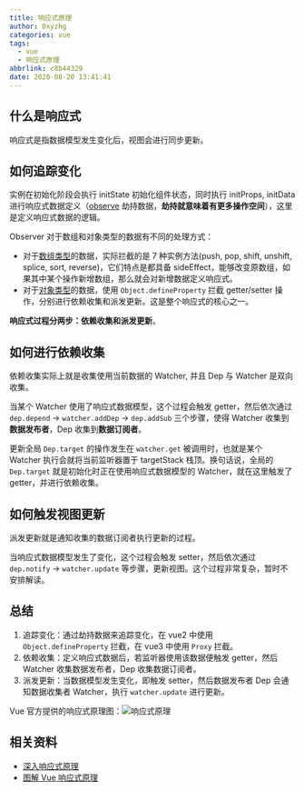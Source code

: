 ```yaml
---
title: 响应式原理
author: Oxyzhg
categories: vue
tags:
  - vue
  - 响应式原理
abbrlink: c8b44329
date: 2020-08-20 13:41:41
---
```


## 什么是响应式

响应式是指数据模型发生变化后，视图会进行同步更新。

## 如何追踪变化

实例在初始化阶段会执行 initState 初始化组件状态，同时执行 initProps, initData 进行响应式数据定义（[observe](/post/c2ee5191/#Observer) 劫持数据，**劫持就意味着有更多操作空间**），这里是定义响应式数据的逻辑。

Observer 对于数组和对象类型的数据有不同的处理方式：

- 对于[数组类型](/post/c2ee5191/#arrayMethods)的数据，实际拦截的是 7 种实例方法(push, pop, shift, unshift, splice, sort, reverse)，它们特点是都具备 sideEffect，能够改变原数组，如果其中某个操作新增数组，那么就会对新增数据定义响应式。
- 对于[对象类型](/post/c2ee5191/#defineReactive)的数据，使用 `Object.defineProperty` 拦截 getter/setter 操作，分别进行依赖收集和派发更新。这是整个响应式的核心之一。

**响应式过程分两步：依赖收集和派发更新**。

## 如何进行依赖收集

依赖收集实际上就是收集使用当前数据的 Watcher, 并且 Dep 与 Watcher 是双向收集。

当某个 Watcher 使用了响应式数据模型，这个过程会触发 getter，然后依次通过 `dep.depend` -> `watcher.addDep` -> `dep.addSub` 三个步骤，使得 Watcher 收集到**数据发布者**，Dep 收集到**数据订阅者**。

更新全局 `Dep.target` 的操作发生在 `watcher.get` 被调用时，也就是某个 Watcher 执行会就将当前监听器置于 targetStack 栈顶。换句话说，全局的 `Dep.target` 就是初始化时正在使用响应式数据模型的 Watcher，就在这里触发了 getter，并进行依赖收集。

## 如何触发视图更新

派发更新就是通知收集的数据订阅者执行更新的过程。

当响应式数据模型发生了变化，这个过程会触发 setter，然后依次通过 `dep.notify` -> `watcher.update` 等步骤，更新视图。这个过程非常复杂，暂时不安排解读。

## 总结

1. 追踪变化：通过劫持数据来追踪变化，在 vue2 中使用 `Object.defineProperty` 拦截，在 vue3 中使用 `Proxy` 拦截。
2. 依赖收集：定义响应式数据后，若监听器使用该数据便触发 getter，然后 Watcher 收集数据发布者，Dep 收集数据订阅者。
3. 派发更新：当数据模型发生变化，即触发 setter，然后数据发布者 Dep 会通知数据收集者 Watcher，执行 `watcher.update` 进行更新。

Vue 官方提供的响应式原理图：![响应式原理](https://cn.vuejs.org/images/data.png)

## 相关资料

- [深入响应式原理](https://cn.vuejs.org/v2/guide/reactivity.html)
- [图解 Vue 响应式原理](https://juejin.cn/post/6857669921166491662)
